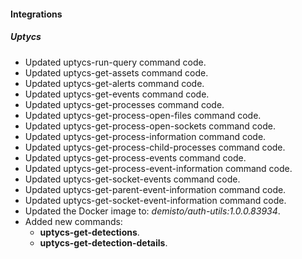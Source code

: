 
#### Integrations
##### Uptycs
- Updated uptycs-run-query command code.
- Updated uptycs-get-assets command code.
- Updated uptycs-get-alerts command code.
- Updated uptycs-get-events command code.
- Updated uptycs-get-processes command code.
- Updated uptycs-get-process-open-files command code.
- Updated uptycs-get-process-open-sockets command code.
- Updated uptycs-get-process-information command code.
- Updated uptycs-get-process-child-processes command code.
- Updated uptycs-get-process-events command code.
- Updated uptycs-get-process-event-information command code.
- Updated uptycs-get-socket-events command code.
- Updated uptycs-get-parent-event-information command code.
- Updated uptycs-get-socket-event-information command code.
- Updated the Docker image to: *demisto/auth-utils:1.0.0.83934*.
- Added new commands:
    - **uptycs-get-detections**.
    - **uptycs-get-detection-details**.

